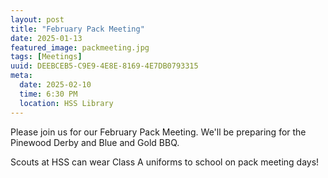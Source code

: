 ```yaml
---
layout: post
title: "February Pack Meeting"
date: 2025-01-13
featured_image: packmeeting.jpg
tags: [Meetings]
uuid: DEEBCEB5-C9E9-4E8E-8169-4E7DB0793315
meta:
  date: 2025-02-10
  time: 6:30 PM
  location: HSS Library
---
```


Please join us for our February Pack Meeting. We'll be preparing for the Pinewood Derby and Blue and Gold BBQ.

Scouts at HSS can wear Class A uniforms to school on pack meeting days!
